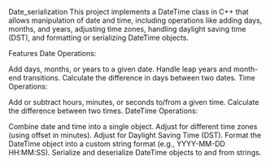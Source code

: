 ﻿Date_serialization
This project implements a DateTime class in C++ that allows manipulation of date and time, including operations like adding days, months, and years, adjusting time zones, handling daylight saving time (DST), and formatting or serializing DateTime objects.

Features
Date Operations:

Add days, months, or years to a given date.
Handle leap years and month-end transitions.
Calculate the difference in days between two dates.
Time Operations:

Add or subtract hours, minutes, or seconds to/from a given time.
Calculate the difference between two times.
DateTime Operations:

Combine date and time into a single object.
Adjust for different time zones (using offset in minutes).
Adjust for Daylight Saving Time (DST).
Format the DateTime object into a custom string format (e.g., YYYY-MM-DD HH:MM:SS).
Serialize and deserialize DateTime objects to and from strings.
